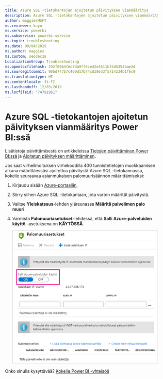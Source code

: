 ```yaml
---
title: Azure SQL -tietokantojen ajoitetun päivityksen vianmääritys
description: Azure SQL -tietokantojen ajoitetun päivityksen vianmääritys Power BI:ssä
author: maggiesMSFT
ms.reviewer: kayu
ms.service: powerbi
ms.subservice: powerbi-service
ms.topic: troubleshooting
ms.date: 09/04/2019
ms.author: maggies
ms.custom: seodec18
LocalizationGroup: Troubleshooting
ms.openlocfilehash: 292f80b4fec7da9ff6ce42e3611bf4d6353bae2d
ms.sourcegitcommit: 90bd747b7c460d17b74cd386d3f5714234b1f6c9
ms.translationtype: HT
ms.contentlocale: fi-FI
ms.lasthandoff: 12/03/2019
ms.locfileid: "74791961"
---
```

# <a name="troubleshooting-scheduled-refresh-for-azure-sql-databases-in-power-bi"></a>Azure SQL -tietokantojen ajoitetun päivityksen vianmääritys Power BI:ssä

Lisätietoja päivittämisestä on artikkeleissa [Tietojen päivittäminen Power BI:ssä](refresh-data.md) ja [Ajoitetun päivityksen määrittäminen](refresh-scheduled-refresh.md).

Jos saat virheilmoituksen virhekoodilla 400 tunnistetietojen muokkaamisen aikana määrittäessäsi ajoitettua päivitystä Azure SQL -tietokannassa, kokeile seuraavaa asianmukaisen palomuurisäännön määrittämiseksi:

1. Kirjaudu sisään [Azure-portaaliin](https://portal.azure.com).

1. Siirry siihen Azure SQL -tietokantaan, jota varten määrität päivitystä.

1. Valitse **Yleiskatsaus**-lehden yläreunassa **Määritä palvelimen palo muuri**.

1. Varmista **Palomuuriasetukset**-lehdessä, että **Salli Azure-palveluiden käyttö** -asetuksena on **KÄYTÖSSÄ**.

    ![Azuren sallitut palvelut](media/service-admin-troubleshooting-scheduled-refresh-azure-sql-databases/azurerefresh.png)  

Onko sinulla kysyttävää? [Kokeile Power BI -yhteisöä](https://community.powerbi.com/)
